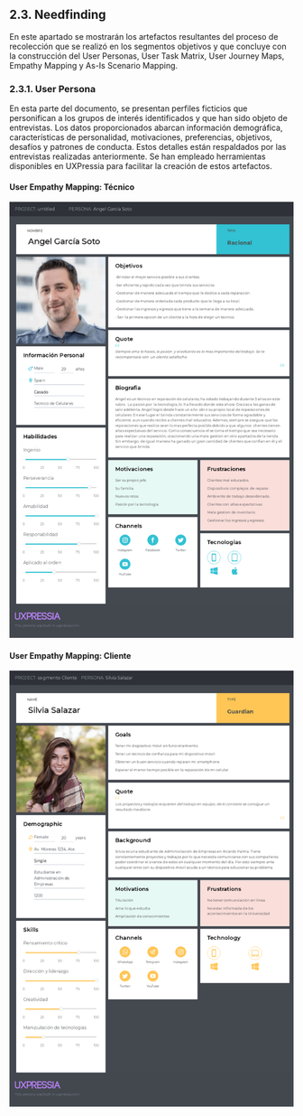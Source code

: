 ## 2.3. Needfinding

En este apartado se mostrarán los artefactos resultantes del proceso de recolección que se realizó en los segmentos objetivos y que concluye con la construcción del User Personas, User Task Matrix, User Journey Maps, Empathy Mapping y As-Is Scenario Mapping.

### 2.3.1. User Persona

En esta parte del documento, se presentan perfiles ficticios que personifican a los grupos de interés identificados y que han sido objeto de entrevistas. Los datos proporcionados abarcan información demográfica, características de personalidad, motivaciones, preferencias, objetivos, desafíos y patrones de conducta. Estos detalles están respaldados por las entrevistas realizadas anteriormente. Se han empleado herramientas disponibles en UXPressia para facilitar la creación de estos artefactos.

#### User Empathy Mapping: Técnico
![texto_alternativo](ImgUsersPersonas/Tecnico.png)

#### User Empathy Mapping: Cliente

![texto_alternativo](ImgUsersPersonas/Cliente.png)